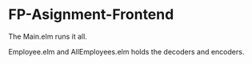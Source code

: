 # FP-Asignment-Frontend

The Main.elm runs it all.

Employee.elm and AllEmployees.elm holds the decoders and encoders. 
